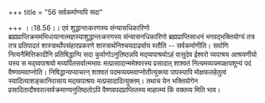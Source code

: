 +++
title = "56 सर्वकर्माण्यपि सदा"

+++
।।18.56।। एवं शुद्धान्तःकरणस्य संन्यासधिकारिणो
ब्रह्मप्राप्तिक्रममभिधायानात्मज्ञस्याशुद्धान्तःकरणस्य संन्यासनधिकारिणो
ब्रह्मप्राप्तिसाधनं भगवद्भक्तियोग्यं तत्र तत्र प्रतिपादतं
शास्त्रार्थोपसंहारप्रकरणे शास्त्रार्थनिश्चयदार्ढ्याय स्तौति --
सर्वकर्माणीति। सर्वाणि नित्यनैमित्तिकादीनि प्रतिषिद्धान्पि सदा
कुर्वाणोऽनुतिष्ठन्नपि मद्य्वपाश्रयोऽहं वासुदेव ईश्वरो व्यपाश्रय
आश्रयणीयो यस्य स मद्य्वपाश्रयो मय्यर्पितसर्वात्मभावः
मत्प्रासादान्ममेश्वरस्य प्रसादात् शाश्वतं नित्यमव्ययमपक्षयशून्यं पदं
वैष्णवमवाप्नोति। निषिद्धान्यप्याचरन् शाश्वतं पदमव्ययमवाप्नोतीत्युक्त्या
पापस्यापि मोक्षफलहेतुत्वं स्यादित्याशङ्कानिरासाय मद्य्वपाश्रयः
मत्प्रसादादित्युक्तम्। तथाच येन भक्तियोगेन
प्रसादितादौश्वरात्सर्वक्रमाण्यनुतिष्ठतोऽपि वैष्णवपदप्राप्तितस्य
माहात्म्यं किं वक्तव्य मिति भाव।
